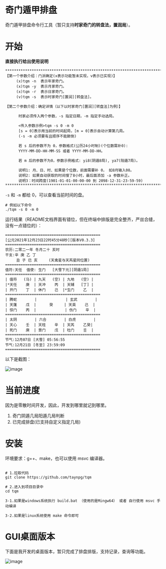 # 奇门遁甲排盘

奇门遁甲排盘命令行工具（暂只支持**时家奇门的转盘法，置润局**）。

# 开始

**直接执行给出使用说明**

```shell
***************************************************************************
【第一个参数介绍：门派确定(x表示功能暂未实现，v表示已实现)】
     (x)tqm -n  表示年家奇门。
     (x)tqm -y  表示月家奇门。
     (x)tqm -r  表示日家奇门。
     (v)tqm -s  表示时家奇门[置润][转盘法]。

【第二个参数介绍：确定详情（以下以时家奇门[置润][转盘法]为例）】

      时家必须传入两个参数，-s 指定日期，-m 指定手动选局。

      <传入参数示例>tqm -s 0 -m 0
      [s = 0]表示用当前的时间起局，[m = 0]表示自动计算第几局。
      (-s -m 必须要有且顺序不能颠倒)

      若 s 后的参数不为 0，参数格式(公历24小时制)(个位数需补0):
      YYYY-MM-DD-HH-MM-SS 或者 YYYY-MM-DD-HH。

      若 m 后的参数不为0，参数示例格式: yi8(阴遁8局), ya7(阳遁7局)。

      说明1: 月、日、时、如果是个位数，前面需要补 0， 如8月输入08。
      说明2: 如果自动获取的时间慢了8小时，最后面添加 -a 参数补正。
      说明3：时间跨度(1901-01-01-00-00-00 到 2098-12-31-23-59-59)
***************************************************************************
```

`-s` 和 `-m` 都给 0，可以查看当前时间的盘。

```shell
# 例如以下命令
./tqm -s 0 -m 0
```

运行结果（README文档界面有错位，但在终端中排版是完全整齐，严丝合缝，没有一点错位的）：

```shell
===========================================
[公元2021年12月23日22时45分48秒][版本V0.3.3]
===========================================
农历:二零二一年 冬月二十 亥时
干支:辛 庚 乙 丁
     丑 子 巳 亥     (天禽星与天芮星同位置)
===========================================
值符:天任  值使: 生门   [大雪下元][阴遁1局]
===========================================
| 值符   (马) | 九天   (空) | 九地   (空) |
|*天任    庚  | 天冲    丙  | 天辅   [丁] |
| 开门    丁  | 休门    己  |*生门    乙  |
===========================================
| 腾蛇        |             | 玄武        |
| 天蓬    戊  |      癸     | 天英    己  |
| 惊门    丙  |             | 伤门    辛  |
===========================================
| 太阴        | 六合        | 白虎        |
| 天心    壬  | 天柱    辛  | 天芮    乙癸|
| 死门    庚  | 景门    戊  | 杜门    壬  |
===========================================
节气:12月07日 [大雪] 05:56:55
节气:12月21日 [冬至] 23:59:09
===========================================
```

以下是截图：

![image](https://github.com/taynpg/tqm/blob/main/images/example.png)

# 当前进度

因为是零散时间开发，因此，开发到哪里就记到哪里。

1. 奇门阴遁几局阳遁几局判断
2. 已完成排盘(已支持自定义指定几局)

# 安装

环境要求：g++、make，也可以使用 msvc 编译器。

```shell

# 1.拉取代码
git clone https://github.com/taynpg/tqm

# 2.进入到项目目录中
cd tqm

3-1.如果是windows系统执行 build.bat （使用的是Mingw64） 或者 自行使用 msvc 手动编译

3-2.如果是linux系统使用 make 命令即可
```

# GUI桌面版本

下面是我开发的桌面版本，暂只完成了排盘排版，支持记录，查询等功能。

![image](https://github.com/taynpg/tqm/blob/main/images/example1.png)
